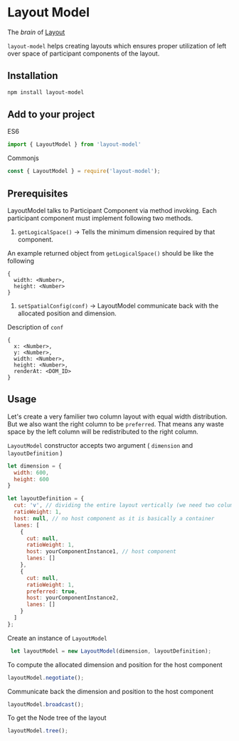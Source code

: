# Layout Model
The *brain* of [Layout](https://github.com/ud-ud/layout)

`layout-model` helps creating layouts which ensures proper utilization of left over space of participant components of the layout.

## Installation

```bash
npm install layout-model
```

## Add to your project

ES6

```javascript
import { LayoutModel } from 'layout-model'
```

Commonjs

```javascript
const { LayoutModel } = require('layout-model');
```

## Prerequisites

LayoutModel talks to Participant Component via method invoking. Each participant component must implement following two methods.

1. `getLogicalSpace()` -> Tells the minimum dimension required by that component.

An example returned object from `getLogicalSpace()` should be like the following

```
{
  width: <Number>,
  height: <Number>
}
```

1. `setSpatialConfig(conf)` -> LayoutModel communicate back with the allocated position and dimension.

Description of `conf`

```
{
  x: <Number>,
  y: <Number>,
  width: <Number>,
  height: <Number>,
  renderAt: <DOM_ID>
}
```

## Usage

Let's create a very familier two column layout with equal width distribution. But we also want the right column to be `preferred`. That means any waste space by the left column will be redistributed to the right column.

`LayoutModel` constructor accepts two argument ( `dimension` and `layoutDefinition` )

```javascript
let dimension = {
  width: 600,
  height: 600
}
```

```javascript
let layoutDefinition = {
  cut: 'v', // dividing the entire layout vertically (we need two columns)
  ratioWeight: 1,
  host: null, // no host component as it is basically a container
  lanes: [
    {
      cut: null,
      ratioWeight: 1,
      host: yourComponentInstance1, // host component
      lanes: []
    },
    {
      cut: null, 
      ratioWeight: 1,
      preferred: true,
      host: yourComponentInstance2,
      lanes: []
    }
  ]
};
```

Create an instance of `LayoutModel`

```javascript
 let layoutModel = new LayoutModel(dimension, layoutDefinition);
```

To compute the allocated dimension and position for the host component

```javascript
layoutModel.negotiate();
```

Communicate back the dimension and position to the host component

```javascript
layoutModel.broadcast();
```

To get the Node tree of the layout

```javascript
layoutModel.tree();
```